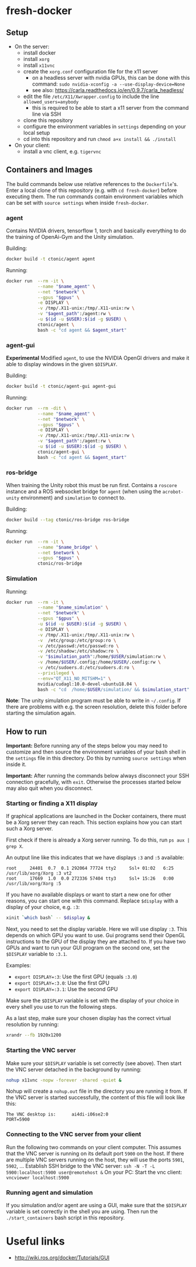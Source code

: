 # fresh-docker
## Setup
- On the server:
    - install docker
    - install `xorg`
    - install `x11vnc`
    - create the `xorg.conf` configuration file for the x11 server
        - on a headless server with nvidia GPUs, this can be done with this command: `sudo nvidia-xconfig -a --use-display-device=None`
        - see also: https://carla.readthedocs.io/en/0.9.7/carla_headless/
    - edit the file `/etc/X11/Xwrapper.config` to include the line `allowed_users=anybody`
        - this is required to be able to start a x11 server from the command line via SSH
    - clone this repository
    - configure the environment variables in `settings` depending on your local setup
    - cd into this repository and run `chmod a+x install && ./install`
- On your client:
    - install a vnc client, e.g. `tigervnc`

## Containers and Images
The build commands below use relative references to the `Dockerfile`'s.
Enter a local clone of this repository (e.g. with `cd fresh-docker`) before executing them.
The run commands contain environment variables which can be set with `source settings` when inside `fresh-docker`.

### agent
Contains NVIDIA drivers, tensorflow 1, torch and basically everything to do the training of OpenAi-Gym and the Unity simulation. 

Building:
```bash
docker build -t ctonic/agent agent
```

Running:
```bash
docker run  --rm -it \
            --name "$name_agent" \
            --net "$network" \
            --gpus "$gpus" \
            -e DISPLAY \
            -v /tmp/.X11-unix:/tmp/.X11-unix:rw \
            -v "$agent_path":/agent:rw \
            -u $(id -u $USER):$(id -g $USER) \
            ctonic/agent \
            bash -c "cd agent && $agent_start"
```

### agent-gui
**Experimental**
Modified `agent`, to use the NVIDIA OpenGl drivers and make it able to display windows in the given `$DISPLAY`.

Building:
```bash
docker build -t ctonic/agent-gui agent-gui
```

Running:
```bash
docker run  --rm -dit \
            --name "$name_agent" \
            --net "$network" \
            --gpus "$gpus" \
            -e DISPLAY \
            -v /tmp/.X11-unix:/tmp/.X11-unix:rw \
            -v "$agent_path":/agent:rw \
            -u $(id -u $USER):$(id -g $USER) \
            ctonic/agent-gui \
            bash -c "cd agent && $agent_start"
```

### ros-bridge
When training the Unity robot this must be run first.
Contains a `roscore` instance and a ROS websocket bridge for `agent` (when using the `acrobot-unity` environment) and `simulation` to connect to.

Building:
```bash
docker build --tag ctonic/ros-bridge ros-bridge
```

Running: 
```bash
docker run  --rm -it \
            --name "$name_bridge" \
            --net $network \
            --gpus "$gpus" \
            ctonic/ros-bridge
```

### Simulation
Running:
```bash
docker run  --rm -it \
            --name "$name_simulation" \
            --net "$network" \
            --gpus "$gpus" \
            -u $(id -u $USER):$(id -g $USER) \
            -e DISPLAY \
            -v /tmp/.X11-unix:/tmp/.X11-unix:rw \
            -v  /etc/group:/etc/group:ro \
            -v /etc/passwd:/etc/passwd:ro \
            -v /etc/shadow:/etc/shadow:ro \
            -v "$simulation_path":/home/$USER/simulation:rw \
            -v /home/$USER/.config:/home/$USER/.config:rw \
            -v /etc/sudoers.d:/etc/sudoers.d:ro \
            --privileged \
            --env="QT_X11_NO_MITSHM=1" \
            nvidia/cudagl:10.0-devel-ubuntu18.04 \
            bash -c "cd  /home/$USER/simulation/ && $simulation_start"
```

**Note**: The unity simulation program must be able to write in `~/.config`. If there are problems with e.g. the screen resolution, delete this folder before starting the simulation again.

## How to run
**Important:** Before running any of the steps below you may need to customize and then source the environment variables of your bash shell in the `settings` file in this directory. Do this by running `source settings` when inside it.

**Important:** After running the commands below always disconnect your SSH connection gracefully, with `exit`. Otherwise the processes started below may also quit when you disconnect.

### Starting or finding a X11 display
If graphical applications are launched in the Docker containers, there must be a Xorg server they can reach.
This section explains how you can start such a Xorg server.

First check if there is already a Xorg server running.
To do this, run `ps aux | grep X`.

An output line like this indicates that we have displays `:3` and `:5` available:
```
root     24401  0.7  0.1 292064 77724 tty2     Ssl+ 01:02   6:25 /usr/lib/xorg/Xorg :3 vt2
root     17669  1.0  0.0 272336 57404 tty3     Ssl+ 15:26   0:00 /usr/lib/xorg/Xorg :5
```

If you have no available displays or want to start a new one for other reasons,
you can start one with this command. Replace `$display` with a display of your choice, e.g. `:3`:
```bash
xinit `which bash` -- $display &
```

Next, you need to set the display variable.
Here we will use display `:3`.
This depends on which GPU you want to use.
Gui programs send their OpenGL instructions to the GPU of the display they are attached to.
If you have two GPUs and want to run your GUI program on the second one, set the `$DISPLAY` variable to `:3.1`.

Examples:
- `export DISPLAY=:3`: Use the first GPU (equals `:3.0`)
- `export DISPLAY=:3.0`: Use the first GPU
- `export DISPLAY=:3.1`: Use the second GPU

Make sure the `$DISPLAY` variable is set with the display of your choice in every shell you use to run the following steps.

As a last step, make sure your chosen display has the correct virtual resolution by running:
```bash
xrandr --fb 1920x1200
```

### Starting the VNC server
Make sure your `$DISPLAY` variable is set correctly (see above). 
Then start the VNC server detached in the background by running:
```bash
nohup x11vnc -nopw -forever -shared -quiet &
```

Nohup will create a `nohup.out` file in the directory you are running it from.
If the VNC server is started successfully, the content of this file will look like this:
```
The VNC desktop is:      ai4di-i06se2:0
PORT=5900
```

### Connecting to the VNC server from your client
Run the following two commands on your client computer.
This assumes that the VNC server is running on its default port `5900` on the host.
If there are multiple VNC servers running on the host, they will use the ports `5901`, `5902`, ...
Establish SSH bridge to the VNC server: `ssh -N -T -L 5900:localhost:5900 user@remotehost &`
On your PC: Start the vnc client: `vncviewer localhost:5900`

### Running agent and simulation
If you simulation and/or agent are using a GUI, make sure that the `$DISPLAY` variable is set correctly in the shell you are using.
Then run the `./start_containers` bash script in this repository. 

# Useful links
- http://wiki.ros.org/docker/Tutorials/GUI
